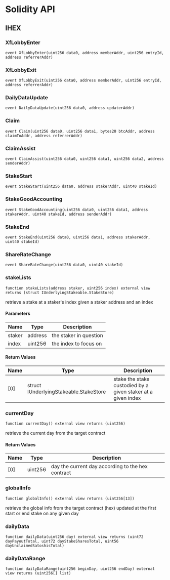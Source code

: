 # Solidity API

## IHEX

### XfLobbyEnter

```solidity
event XfLobbyEnter(uint256 data0, address memberAddr, uint256 entryId, address referrerAddr)
```

### XfLobbyExit

```solidity
event XfLobbyExit(uint256 data0, address memberAddr, uint256 entryId, address referrerAddr)
```

### DailyDataUpdate

```solidity
event DailyDataUpdate(uint256 data0, address updaterAddr)
```

### Claim

```solidity
event Claim(uint256 data0, uint256 data1, bytes20 btcAddr, address claimToAddr, address referrerAddr)
```

### ClaimAssist

```solidity
event ClaimAssist(uint256 data0, uint256 data1, uint256 data2, address senderAddr)
```

### StakeStart

```solidity
event StakeStart(uint256 data0, address stakerAddr, uint40 stakeId)
```

### StakeGoodAccounting

```solidity
event StakeGoodAccounting(uint256 data0, uint256 data1, address stakerAddr, uint40 stakeId, address senderAddr)
```

### StakeEnd

```solidity
event StakeEnd(uint256 data0, uint256 data1, address stakerAddr, uint40 stakeId)
```

### ShareRateChange

```solidity
event ShareRateChange(uint256 data0, uint40 stakeId)
```

### stakeLists

```solidity
function stakeLists(address staker, uint256 index) external view returns (struct IUnderlyingStakeable.StakeStore)
```

retrieve a stake at a staker's index given a staker address and an index

#### Parameters

| Name | Type | Description |
| ---- | ---- | ----------- |
| staker | address | the staker in question |
| index | uint256 | the index to focus on |

#### Return Values

| Name | Type | Description |
| ---- | ---- | ----------- |
| [0] | struct IUnderlyingStakeable.StakeStore | stake the stake custodied by a given staker at a given index |

### currentDay

```solidity
function currentDay() external view returns (uint256)
```

retrieve the current day from the target contract

#### Return Values

| Name | Type | Description |
| ---- | ---- | ----------- |
| [0] | uint256 | day the current day according to the hex contract |

### globalInfo

```solidity
function globalInfo() external view returns (uint256[13])
```

retrieve the global info from the target contract (hex)
updated at the first start or end stake on any given day

### dailyData

```solidity
function dailyData(uint256 day) external view returns (uint72 dayPayoutTotal, uint72 dayStakeSharesTotal, uint56 dayUnclaimedSatoshisTotal)
```

### dailyDataRange

```solidity
function dailyDataRange(uint256 beginDay, uint256 endDay) external view returns (uint256[] list)
```

